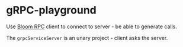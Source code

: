 # gRPC-playground

Use [Bloom RPC](https://github.com/bloomrpc/bloomrpc) client to connect to server - be able to generate calls.

The `grpcServiceServer` is an unary project - client asks the server.

